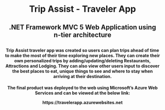 <h1 align="center">Trip Assist - Traveler App</h1>
<h2 align="center"> .NET Framework MVC 5 Web Application using n-tier architecture<h2> 

<h4 align="center">Trip Assist traveler app was created so users can plan trips ahead of time to make the most of their time exploring new places. 
They can create their own personalized trips by adding/updating/deleting Restaurants, Attractions and Lodging. They can also view 
other users input to discover the best places to eat, unique things to see and where to stay when arriving at their destination.<h4>

<p align="center">The final product was deployed to the web using Microsoft’s Azure Web Services and can be viewed at the below link:<p>
  <div align="center"> https://travelerapp.azurewebsites.net <div>
      
